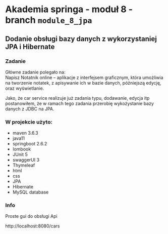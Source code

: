 # Akademia springa - moduł 8 - branch `module_8_jpa`

## Dodanie obsługi bazy danych z wykorzystaniej JPA i Hibernate

### Zadanie

Główne zadanie polegało na:  
Napisz Notatnik online – aplikacje z interfejsem graficznym, która umożliwia na tworzenie notatek, 
z apisywanie ich w bazie danych, późniejszą edycję, oraz wyświetlanie.

Jako, że car service realizuje już zadania typu, dodawanie, edycja itp postanowiłem, że w ramach tego zadania
przerobię wykożystanie bazy danych z JDBC na JPA.

### W projekcie użyto:

* maven 3.6.3
* java11
* springboot 2.6.2
* lombook
* JUnit 5
* swaggerUI 3
* Thymeleaf
* html
* css
* JPA
* Hibernate
* MySQL database

### Info
Proste gui do obsługi Api

http://localhost:8080/cars